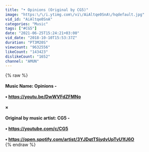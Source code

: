 ```yaml
---
title: "• Opinions (Original by CG5)"
image: "https:\/\/i.ytimg.com\/vi\/AiAltqe0SnA\/hqdefault.jpg"
vid_id: "AiAltqe0SnA"
categories: "Music"
tags: ["#CG5"]
date: "2021-06-25T15:24:21+03:00"
vid_date: "2018-10-10T15:53:37Z"
duration: "PT3M20S"
viewcount: "9632556"
likeCount: "143423"
dislikeCount: "1652"
channel: "AMUN"
---
```

{% raw %}____________________________________<br /><br />Music Name: Opinions  -<br /><br />• <a rel="nofollow" target="blank" href="https://youtu.be/DwWVFdZFMNo">https://youtu.be/DwWVFdZFMNo</a><br /><br />×<br /><br />Original by music artist: CG5  -<br /><br />• <a rel="nofollow" target="blank" href="https://youtube.com/c/CG5">https://youtube.com/c/CG5</a><br /><br />• <a rel="nofollow" target="blank" href="https://open.spotify.com/artist/3YJDqtTSjydvUpTvU1fJ6O">https://open.spotify.com/artist/3YJDqtTSjydvUpTvU1fJ6O</a><br />____________________________________{% endraw %}
